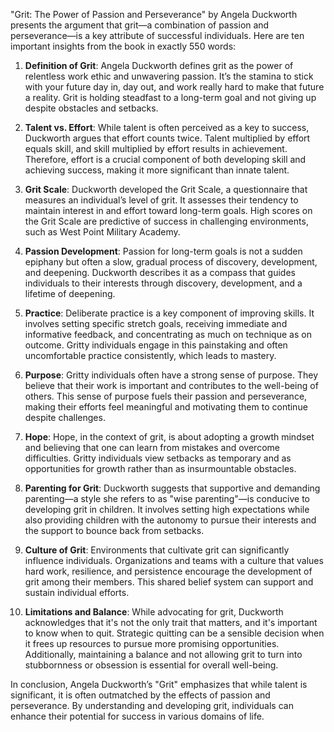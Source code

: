 "Grit: The Power of Passion and Perseverance" by Angela Duckworth presents the argument that grit—a combination of passion and perseverance—is a key attribute of successful individuals. Here are ten important insights from the book in exactly 550 words:

1. **Definition of Grit**: Angela Duckworth defines grit as the power of relentless work ethic and unwavering passion. It’s the stamina to stick with your future day in, day out, and work really hard to make that future a reality. Grit is holding steadfast to a long-term goal and not giving up despite obstacles and setbacks.

2. **Talent vs. Effort**: While talent is often perceived as a key to success, Duckworth argues that effort counts twice. Talent multiplied by effort equals skill, and skill multiplied by effort results in achievement. Therefore, effort is a crucial component of both developing skill and achieving success, making it more significant than innate talent.

3. **Grit Scale**: Duckworth developed the Grit Scale, a questionnaire that measures an individual’s level of grit. It assesses their tendency to maintain interest in and effort toward long-term goals. High scores on the Grit Scale are predictive of success in challenging environments, such as West Point Military Academy.

4. **Passion Development**: Passion for long-term goals is not a sudden epiphany but often a slow, gradual process of discovery, development, and deepening. Duckworth describes it as a compass that guides individuals to their interests through discovery, development, and a lifetime of deepening.

5. **Practice**: Deliberate practice is a key component of improving skills. It involves setting specific stretch goals, receiving immediate and informative feedback, and concentrating as much on technique as on outcome. Gritty individuals engage in this painstaking and often uncomfortable practice consistently, which leads to mastery.

6. **Purpose**: Gritty individuals often have a strong sense of purpose. They believe that their work is important and contributes to the well-being of others. This sense of purpose fuels their passion and perseverance, making their efforts feel meaningful and motivating them to continue despite challenges.

7. **Hope**: Hope, in the context of grit, is about adopting a growth mindset and believing that one can learn from mistakes and overcome difficulties. Gritty individuals view setbacks as temporary and as opportunities for growth rather than as insurmountable obstacles.

8. **Parenting for Grit**: Duckworth suggests that supportive and demanding parenting—a style she refers to as "wise parenting"—is conducive to developing grit in children. It involves setting high expectations while also providing children with the autonomy to pursue their interests and the support to bounce back from setbacks.

9. **Culture of Grit**: Environments that cultivate grit can significantly influence individuals. Organizations and teams with a culture that values hard work, resilience, and persistence encourage the development of grit among their members. This shared belief system can support and sustain individual efforts.

10. **Limitations and Balance**: While advocating for grit, Duckworth acknowledges that it's not the only trait that matters, and it's important to know when to quit. Strategic quitting can be a sensible decision when it frees up resources to pursue more promising opportunities. Additionally, maintaining a balance and not allowing grit to turn into stubbornness or obsession is essential for overall well-being.

In conclusion, Angela Duckworth’s "Grit" emphasizes that while talent is significant, it is often outmatched by the effects of passion and perseverance. By understanding and developing grit, individuals can enhance their potential for success in various domains of life.